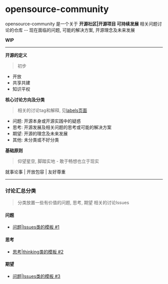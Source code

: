 # opensource-community

opensource-community 是一个关于 **开源社区|开源项目 可持续发展** 相关问题讨论的仓库 -- 现在面临的问题, 可能的解决方案, 开源理念及未来发展

**WIP**

---

**开源的定义**

> 初步

- 开放
- 共享共建
- 知识平权

**核心讨论方向及分类**

> 相关的讨论tag和解释, 见[labels页面](https://github.com/Sunrisepeak/opensource-community/issues/labels)

- 问题: 开源本身或开源实践中的疑惑
- 思考: 开源发展及相关问题的思考或可能的解决方案
- 期望: 开源的理念及未来发展
- 其他: 未分类或不好分类

**基础原则**

> 仰望星空, 脚踏实地 - 敢于畅想也立于现实

 就事论事 | 开放包容 | 友好尊重

 ---

### 讨论汇总分类

> 分类放置一些有价值的问题, 思考, 期望 相关的讨论Issues

#### 问题

- [问题|Issues类的模板 #1](https://github.com/Sunrisepeak/opensource-community/issues/1)

#### 思考

- [思考|thinking类的模板 #2](https://github.com/Sunrisepeak/opensource-community/issues/2)

#### 期望

- [问题|Issues类的模板 #3](https://github.com/Sunrisepeak/opensource-community/issues/2)
